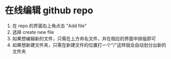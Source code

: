 # 在线编辑 github repo

1. 在 repo 的界面右上角点击 "Add file"
2. 选择 create new file
3. 如果想编辑新的文件，只需在上方命名文件，并在相应的界面中排版即可
4. 如果想新建文件夹，只需在新建文件的位置打一个"/"这样就会自动划分出新的文件夹

